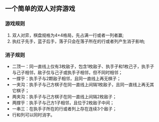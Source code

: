 ## 一个简单的双人对弈游戏
### 游戏规则
1. 双人对弈，棋盘规格为4×4格局，先占满一行或者一列者赢;
2. 执红子先手，蓝子后手，落子只会在落子所在的行或者列产生消子影响;
### 消子规则 
+ 二顶一：同一直线上仅有3枚敌子，包含1枚敌子、执手子和1枚己子，执手子与己子相邻，敌子仅与己子或执手子相邻，但不同时相邻；
+ 一撑乎：执手子与2颗敌子相邻，且同一直线上再无棋子；
+ 一夹沟：执手子与己方棋子在同一直线上间隔1枚敌子，且同一直线上再无其它棋子；
+ 两夹沟：执手子与己方棋子在同一直线上间隔2枚敌子；
+ 两撑乎：执手子与己方1子相邻，且位于2枚敌子中间；
+ 一串三：在执手子所在的行或者列上存在连续3个敌子；
+ 行和列可以同时消字。
